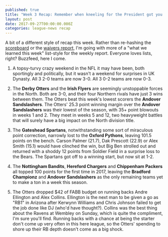 ```yaml
---
published: true
title: "Week 3 Recap: Remember when kneeling for the President got you a raise?"
layout: post
date: 2017-09-27T00:00:00.000Z
categories: league-news recap
---
```


A bit of a different style of recap this week. Rather than re-hashing the [scoreboard](http://games.espn.com/ffl/scoreboard?leagueId=7168&scoringPeriodId=3&seasonId=2017) or the [waivers report](http://games.espn.com/ffl/waiverreport?leagueId=7168&date=20170927), I'm going with more of a "what we learned this week" list-style for the weekly report. Everyone loves lists, right? Buzzfeed, here I come.

1. A topsy-turvy crazy weekend in the NFL it may have been, both sportingly and politically, but it wasn't a weekend for surprises in UK Dynasty. All 3 2-0 teams are now 3-0. All 3 0-2 teams are now 0-3.

2. The **Derby Otters** and the **Irish Flyers** are seemingly unstoppable forces in the North. Both are 3-0, and their four Northern rivals have just 3 wins between them. The Otters beat this week's lowest scorers the **Andover Sandslashers**. The Otters' 25.3 point winning margin over the **Andover Sandslashers** was their lowest of the season, with 35+ point blowouts in weeks 1 and 2. They meet in weeks 5 and 12, two heavyweight battles that will surely have a big impact on the North division title.

3. The **Gateshead Spartans**, notwithstanding some sort of miraculous point correction, narrowly lost to the **Oxford Pythons**, leaving 101.5 points on the bench. Carson Palmer (21.7), Dak Prescott (22.9) or Alex Smith (15.1) would have clinched the win, but Big Ben strolled out and returned with a shoddy 12 points from Soldier Field in a surprise loss to the Bears. The Spartans got off to a winning start, but now sit at 1-2.

4. The **Nottingham Bandits**, **Hereford Chargers** and **Chippenham Packers** all topped 100 points for the first time in 2017, leaving the **Bradford Championz** and **Andover Sandslashers** as the only remaining teams yet to make a ton in a week this season.

5. The Otters dropped $42 of FABB budget on running backs Andre Ellington and Alex Collins. Ellington is the next man to be given a go as "RB1" in Arizona after Kerwynn Williams and Chris Johnson failed to get the job done like DJ (who'd have thought?). Collins was the best thing about the Ravens at Wembley on Sunday, which is quite the compliment, I'm sure you'll find. Running backs with a chance at being the starter don't come up very often in this here league, so the Otters' spending to shore up their RB depth doesn't come as a big shock.

